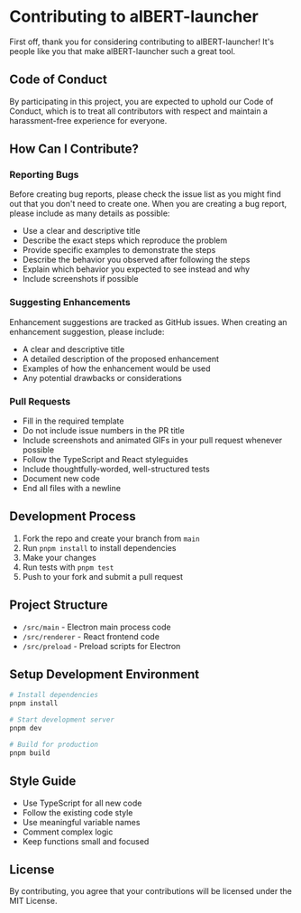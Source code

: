 # Contributing to alBERT-launcher

First off, thank you for considering contributing to alBERT-launcher! It's people like you that make alBERT-launcher such a great tool.

## Code of Conduct

By participating in this project, you are expected to uphold our Code of Conduct, which is to treat all contributors with respect and maintain a harassment-free experience for everyone.

## How Can I Contribute?

### Reporting Bugs

Before creating bug reports, please check the issue list as you might find out that you don't need to create one. When you are creating a bug report, please include as many details as possible:

* Use a clear and descriptive title
* Describe the exact steps which reproduce the problem
* Provide specific examples to demonstrate the steps
* Describe the behavior you observed after following the steps
* Explain which behavior you expected to see instead and why
* Include screenshots if possible

### Suggesting Enhancements

Enhancement suggestions are tracked as GitHub issues. When creating an enhancement suggestion, please include:

* A clear and descriptive title
* A detailed description of the proposed enhancement
* Examples of how the enhancement would be used
* Any potential drawbacks or considerations

### Pull Requests

* Fill in the required template
* Do not include issue numbers in the PR title
* Include screenshots and animated GIFs in your pull request whenever possible
* Follow the TypeScript and React styleguides
* Include thoughtfully-worded, well-structured tests
* Document new code
* End all files with a newline

## Development Process

1. Fork the repo and create your branch from `main`
2. Run `pnpm install` to install dependencies
3. Make your changes
4. Run tests with `pnpm test`
5. Push to your fork and submit a pull request

## Project Structure

- `/src/main` - Electron main process code
- `/src/renderer` - React frontend code
- `/src/preload` - Preload scripts for Electron

## Setup Development Environment

```bash
# Install dependencies
pnpm install

# Start development server
pnpm dev

# Build for production
pnpm build
```

## Style Guide

* Use TypeScript for all new code
* Follow the existing code style
* Use meaningful variable names
* Comment complex logic
* Keep functions small and focused

## License

By contributing, you agree that your contributions will be licensed under the MIT License.
